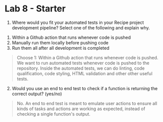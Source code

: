 # Lab 8 - Starter

1) Where would you fit your automated tests in your Recipe project development pipeline? Select one of the following and explain why.

1. Within a Github action that runs whenever code is pushed 
2. Manually run them locally before pushing code
3. Run them all after all development is completed

> Choose 1: Within a Github action that runs whenever code is pushed. We want to run automated tests whenever code is pushed to the repository. Inside the automated tests, we can do linting, code qualification, code styling, HTML validation and other other useful tests.

2) Would you use an end to end test to check if a function is returning the correct output? (yes/no)

> No. An end to end test is meant to emulate user actions to ensure all kinds of tasks and actions are working as expected, instead of checking a single function's output.






